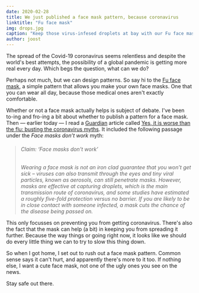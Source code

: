 ```yaml
---
date: 2020-02-28
title: We just published a face mask pattern, because coronavirus
linktitle: "Fu face mask"
img: drops.jpg
caption: "Keep those virus-infesed droplets at bay with our Fu face mask"
author: joost
---
```



The spread of the Covid-19 coronavirus seems relentless and despite the world's best attempts, 
the possibility of a global pandemic is getting more real every day. Which begs the question, what can we do?

Perhaps not much, but we can design patterns. So say hi to the [Fu face mask](/designs/fu/), 
a simple pattern that allows you make your own face masks. One that you can wear all day, 
because those medical ones aren't exactly comfortable.

Whether or not a face mask actually helps is subject of debate. 
I've been to-ing and fro-ing a bit about whether to publish a pattern for a face mask. 
Then — earlier today — I read a [Guardian](https://www.theguardian.com/) article 
called [Yes, it is worse than the flu: busting the coronavirus myths](https://www.theguardian.com/world/2020/feb/28/coronavirus-truth-myths-flu-covid-19-face-masks). 
It included the following passage under the *Face masks don’t work* myth:

> ###### Claim: ‘Face masks don’t work’
>
> *Wearing a face mask is not an iron clad guarantee that you won’t get sick – viruses can also transmit through the eyes and tiny viral particles, known as aerosols, can still penetrate masks. However, masks are effective at capturing droplets, which is the main transmission route of coronavirus, and some studies have estimated a roughly five-fold protection versus no barrier. If you are likely to be in close contact with someone infected, a mask cuts the chance of the disease being passed on.*

This only focusses on preventing you from getting coronavirus. 
There's also the fact that the mask can help (a bit) in keeping you from spreading it further.
Because the way things or going right now, it looks like we should do every little thing we can to try to slow this thing down.

So when I got home, I set out to rush out a face mask pattern. Common sense says it can't hurt, and apparently there's more to it too. 
If nothing else, I want a cute face mask, not one of the ugly ones you see on the news.

Stay safe out there.
